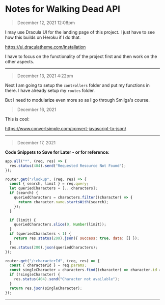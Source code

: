 # Notes for Walking Dead API

> December 12, 2021 12:08pm

I may use Dracula UI for the landing page of this project. I just have to see how this builds on
Heroku if I do that.

https://ui.draculatheme.com/installation

I have to focus on the functionality of the project first and then work on the other aspects.

---

> December 13, 2021 4:22pm

Next I am going to setup the `controllers` folder and put my functions in there. I have already
setup my `routes` folder.

But I need to modularize even more so as I go through Smilga's course.

> December 16, 2021

This is cool:

https://www.convertsimple.com/convert-javascript-to-json/

---

> December 17, 2021

**Code Snippets to Save for Later - or for reference:**

```js
app.all("*", (req, res) => {
  res.status(404).send("Requested Resource Not Found");
});
```

```js
router.get("/lookup", (req, res) => {
  const { search, limit } = req.query;
  let queriedCharacters = [...characters];
  if (search) {
    queriedCharacters = characters.filter((character) => {
      return character.name.startsWith(search);
    });
  }

  if (limit) {
    queriedCharacters.slice(0, Number(limit));
  }
  if (queriedCharacters < 1) {
    return res.status(200).json({ success: true, data: [] });
  }
  res.status(200).json(queriedCharacters);
});
```

```js
router.get("/:characterId", (req, res) => {
  const { characterId } = req.params;
  const singleCharacter = characters.find((character) => character.id === Number(characterId));
  if (!singleCharacter) {
    res.status(404).send("Character not available");
  }
  return res.json(singleCharacter);
});
```

---
